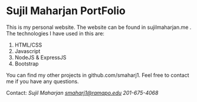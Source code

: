 # Sujil Maharjan PortFolio
This is my personal website. The website can be found in sujilmaharjan.me . The technologies I have used in this are:
1. HTML/CSS
2. Javascript
3. NodeJS & ExpressJS
4. Bootstrap

You can find my other projects in github.com/smaharj1. Feel free to contact me if you have any questions.

Contact:
*Sujil Maharjan*
*smaharj1@ramapo.edu*
*201-675-4068*
